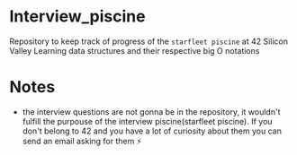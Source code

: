 # Interview_piscine
Repository to keep track of progress of the `starfleet piscine` at 42 Silicon Valley
Learning data structures and their respective big O notations

# Notes
* the interview questions are not gonna be in the repository, it wouldn't fulfill the purpouse of the interview piscine(starfleet piscine). If you don't belong to 42 and you have a lot of curiosity about them you can send an email asking for them ⚡️
